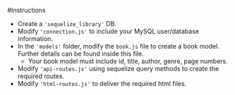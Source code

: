 #Instructions
* Create a `'sequelize_library'` DB.
* Modify `'connection.js'` to include your MySQL user/database information.
* In the `'models'` folder, modify the `book.js` file to create a book model. Further details can be found inside this file.
  * Your book model must include id, title, author, genre, page numbers.
* Modify `'api-routes.js'` using sequelize query methods to create the required routes.
* Modify `'html-routes.js'` to deliver the required html files.